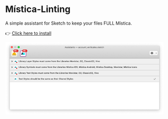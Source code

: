 # Mística-Linting
A simple assistant for Sketch to keep your files FULL Mística.

👉
[Click here to install](http://sketch://add-assistant?url=https://github.com/yceballost/mistica-linting/raw/main/Releases/mistica-linting-1.0.0.tgz)

![image](img/mistica-linting-image.png)